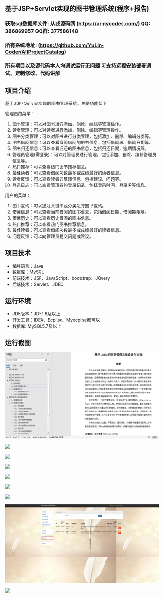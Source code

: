 ## 基于JSP+Servlet实现的图书管理系统(程序+报告)

###  获取sql数据库文件: 从戎源码网 (https://armycodes.com/) QQ: 386869957 QQ群: 377586148
###  所有系统地址: (https://github.com/YuLin-Coder/AllProjectCatalog) 
###  所有项目以及源代码本人均调试运行无问题 可支持远程安装部署调试、定制修改、代码讲解

## 项目介绍
基于JSP+Servlet实现的图书管理系统，主要功能如下

管理员的菜单：
1. 图书管理：可以对图书进行添加、删除、编辑等管理操作。
2. 读者管理：可以对读者进行添加、删除、编辑等管理操作。
3. 图书分类管理：可以对图书进行分类管理，包括添加、删除、编辑分类等。
4. 图书借阅信息：可以查看当前借阅的图书信息，包括借阅者、借阅日期等。
5. 图书归还信息：可以查看归还的图书信息，包括归还日期、逾期情况等。
6. 管理员管理(需登录)：可以对管理员进行管理，包括添加、删除、编辑管理员信息等。
7. 热门推荐：可以查看热门图书推荐信息。
8. 最佳读者：可以查看借阅次数最多或成绩最好的读者信息。
9. 读者反馈：可以查看读者的反馈信息，包括建议、问题等。
10. 登录日志：可以查看管理员的登录记录，包括登录时间、登录IP等信息。

用户的菜单：
1. 图书查询：可以通过关键字或分类进行图书查询。
2. 借阅信息：可以查看当前借阅的图书信息，包括借阅日期、借阅期限等。
3. 借阅历史：可以查看历史借阅的图书信息。
4. 热门推荐：可以查看热门图书推荐信息。
5. 最佳读者：可以查看借阅次数最多或成绩最好的读者信息。
6. 问题反馈：可以向管理员提交问题或建议。

## 项目技术
- 编程语言：Java
- 数据库：MySQL
- 前端技术：JSP、JavaScript、bootstrap、JQuery
- 后端技术：Servlet、JDBC

## 运行环境
- JDK版本：JDK1.8及以上
- 开发工具：IDEA、Ecplise、Myecplise都可以
- 数据库: MySQL5.7及以上

## 运行截图
![](screenshot/1.png)

![](screenshot/2.png)

![](screenshot/3.png)

![](screenshot/4.png)

![](screenshot/5.png)

![](screenshot/6.png)

![](screenshot/7.png)

![](screenshot/8.png)

![](screenshot/9.png)
